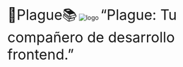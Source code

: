<span style="font-size: xx-large;">🐉Plague📚</span>
![logo](https://github.com/user-attachments/assets/4917f290-c6fc-4e64-80a7-73d396b05481)
<span style="font-size: xx-large;">“Plague: Tu compañero de desarrollo frontend.”</span>
